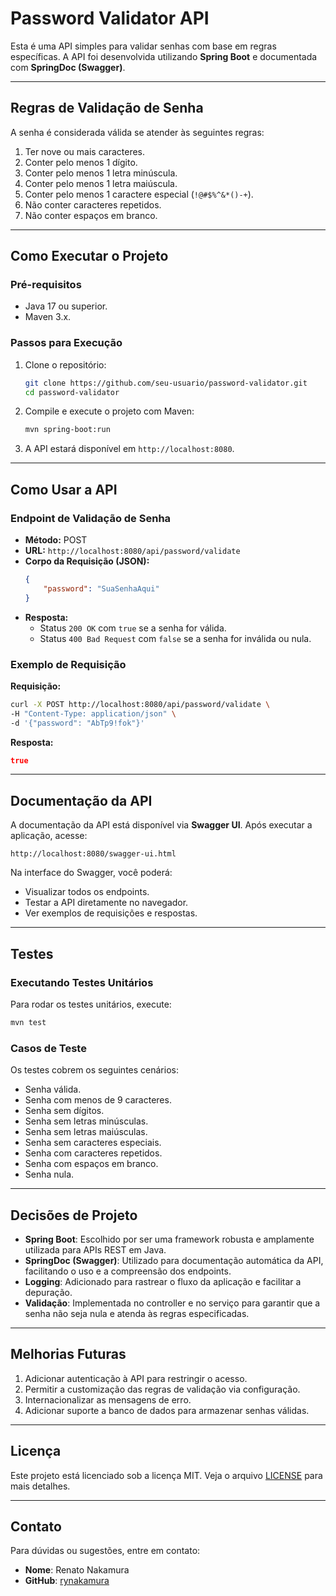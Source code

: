 # Password Validator API

Esta é uma API simples para validar senhas com base em regras específicas. A API foi desenvolvida utilizando **Spring Boot** e documentada com **SpringDoc (Swagger)**.

---

## Regras de Validação de Senha

A senha é considerada válida se atender às seguintes regras:
1. Ter nove ou mais caracteres.
2. Conter pelo menos 1 dígito.
3. Conter pelo menos 1 letra minúscula.
4. Conter pelo menos 1 letra maiúscula.
5. Conter pelo menos 1 caractere especial (`!@#$%^&*()-+`).
6. Não conter caracteres repetidos.
7. Não conter espaços em branco.

---

## Como Executar o Projeto

### Pré-requisitos
- Java 17 ou superior.
- Maven 3.x.

### Passos para Execução

1. Clone o repositório:
   ```bash
   git clone https://github.com/seu-usuario/password-validator.git
   cd password-validator
   ```

2. Compile e execute o projeto com Maven:
   ```bash
   mvn spring-boot:run
   ```

3. A API estará disponível em `http://localhost:8080`.

---

## Como Usar a API

### Endpoint de Validação de Senha

- **Método:** POST
- **URL:** `http://localhost:8080/api/password/validate`
- **Corpo da Requisição (JSON):**
  ```json
  {
      "password": "SuaSenhaAqui"
  }
  ```
- **Resposta:**
   - Status `200 OK` com `true` se a senha for válida.
   - Status `400 Bad Request` com `false` se a senha for inválida ou nula.

### Exemplo de Requisição

**Requisição:**
```bash
curl -X POST http://localhost:8080/api/password/validate \
-H "Content-Type: application/json" \
-d '{"password": "AbTp9!fok"}'
```

**Resposta:**
```json
true
```

---

## Documentação da API

A documentação da API está disponível via **Swagger UI**. Após executar a aplicação, acesse:

```
http://localhost:8080/swagger-ui.html
```

Na interface do Swagger, você poderá:
- Visualizar todos os endpoints.
- Testar a API diretamente no navegador.
- Ver exemplos de requisições e respostas.

---

## Testes

### Executando Testes Unitários

Para rodar os testes unitários, execute:

```bash
mvn test
```

### Casos de Teste

Os testes cobrem os seguintes cenários:
- Senha válida.
- Senha com menos de 9 caracteres.
- Senha sem dígitos.
- Senha sem letras minúsculas.
- Senha sem letras maiúsculas.
- Senha sem caracteres especiais.
- Senha com caracteres repetidos.
- Senha com espaços em branco.
- Senha nula.

---

## Decisões de Projeto

- **Spring Boot**: Escolhido por ser uma framework robusta e amplamente utilizada para APIs REST em Java.
- **SpringDoc (Swagger)**: Utilizado para documentação automática da API, facilitando o uso e a compreensão dos endpoints.
- **Logging**: Adicionado para rastrear o fluxo da aplicação e facilitar a depuração.
- **Validação**: Implementada no controller e no serviço para garantir que a senha não seja nula e atenda às regras especificadas.

---

## Melhorias Futuras

1. Adicionar autenticação à API para restringir o acesso.
2. Permitir a customização das regras de validação via configuração.
3. Internacionalizar as mensagens de erro.
4. Adicionar suporte a banco de dados para armazenar senhas válidas.

---

## Licença

Este projeto está licenciado sob a licença MIT. Veja o arquivo [LICENSE](LICENSE) para mais detalhes.

---

## Contato

Para dúvidas ou sugestões, entre em contato:

- **Nome**: Renato Nakamura
- **GitHub**: [rynakamura](https://github.com/rynakamura)